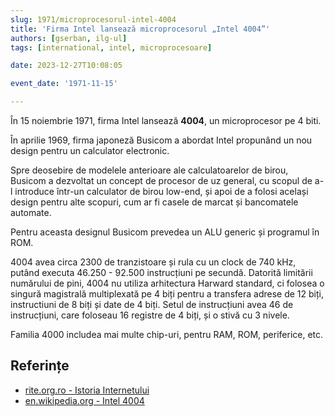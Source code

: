 ```yaml
---
slug: 1971/microprocesorul-intel-4004
title: 'Firma Intel lansează microprocesorul „Intel 4004”'
authors: [gserban, ilg-ul]
tags: [international, intel, microprocesoare]

date: 2023-12-27T10:08:05

event_date: '1971-11-15'

---
```


În 15 noiembrie 1971, firma Intel lansează **4004**, un microprocesor pe 4 biti.

<!-- truncate -->

În aprilie 1969, firma japoneză Busicom a abordat Intel propunând
un nou design pentru un calculator electronic.

Spre deosebire de modelele anterioare ale calculatoarelor de birou, Busicom
a dezvoltat un concept de procesor de uz general, cu scopul de a-l
introduce într-un calculator de birou low-end, și apoi de a folosi
același design pentru alte scopuri, cum ar fi casele de marcat și
bancomatele automate.

Pentru aceasta designul Busicom prevedea un ALU generic și programul
în ROM.

4004 avea circa 2300 de tranzistoare și
rula cu un clock de 740 kHz, putând executa 46.250 - 92.500 instrucțiuni
pe secundă. Datorită limitării numărului de pini, 4004 nu utiliza
arhitectura Harward standard, ci folosea o singură magistrală multiplexată
pe 4 biți pentru a transfera adrese de 12 biți, instructiuni de 8 biți și
date de 4 biți. Setul de instrucțiuni avea 46 de instrucțiuni, care foloseau
16 registre de 4 biți, și o stivă cu 3 nivele.

Familia 4000 includea mai multe chip-uri, pentru RAM, ROM, periferice, etc.

## Referințe

- [rite.org.ro - Istoria Internetului](https://rite.org.ro/istoria-internetului/)
- [en.wikipedia.org - Intel 4004](https://en.wikipedia.org/wiki/Intel_4004)
